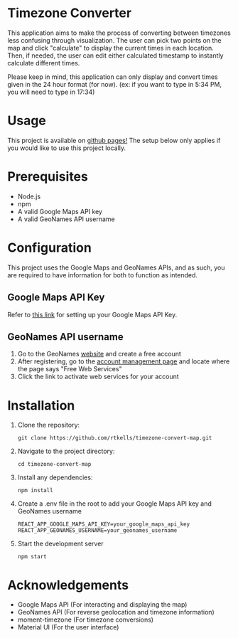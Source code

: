 # Timezone Converter

This application aims to make the process of converting between timezones less confusing through visualization. The user can pick two points on the map and click "calculate" to display the current times in each location. Then, if needed, the user can edit either calculated timestamp to instantly calculate different times.

Please keep in mind, this application can only display and convert times given in the 24 hour format (for now). (ex: if you want to type in 5:34 PM, you will need to type in 17:34)

# Usage

This project is available on [github pages!](https://rtkells.github.io/timezone-convert-map/) The setup below only applies if you would like to use this project locally.

# Prerequisites

- Node.js
- npm
- A valid Google Maps API key
- A valid GeoNames API username

# Configuration

This project uses the Google Maps and GeoNames APIs, and as such, you are required to have information for both to function as intended.

## Google Maps API Key

Refer to [this link](https://developers.google.com/maps/documentation/javascript/get-api-key) for setting up your Google Maps API Key.

## GeoNames API username

1. Go to the GeoNames [website](https://www.geonames.org) and create a free account
2. After registering, go to the [account management page](https://www.geonames.org/manageaccount) and locate where the page says "Free Web Services"
3. Click the link to activate web services for your account

# Installation

1. Clone the repository:

   ```
   git clone https://github.com/rtkells/timezone-convert-map.git
   ```
2. Navigate to the project directory:

   ```
   cd timezone-convert-map
   ```
3. Install any dependencies:
   
   ```
   npm install
   ```
4. Create a .env file in the root to add your Google Maps API key and GeoNames username
   
   ```
   REACT_APP_GOOGLE_MAPS_API_KEY=your_google_maps_api_key
   REACT_APP_GEONAMES_USERNAME=your_geonames_username
   ```
5. Start the development server

   ```
   npm start
   ```

# Acknowledgements
- Google Maps API (For interacting and displaying the map)
- GeoNames API (For reverse geolocation and timezone information)
- moment-timezone (For timezone conversions)
- Material UI (For the user interface)

